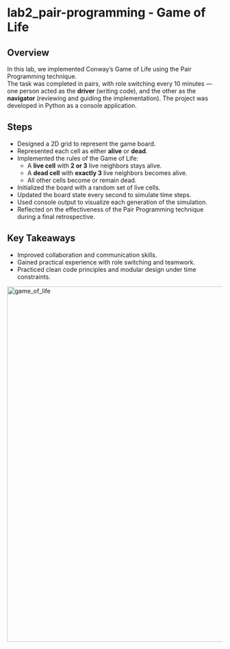 # lab2_pair-programming - Game of Life

## Overview
In this lab, we implemented Conway’s Game of Life using the Pair Programming technique.  
The task was completed in pairs, with role switching every 10 minutes — one person acted as the **driver** (writing code), and the other as the **navigator** (reviewing and guiding the implementation). The project was developed in Python as a console application.

## Steps

- Designed a 2D grid to represent the game board.
- Represented each cell as either **alive** or **dead**.
- Implemented the rules of the Game of Life:
  - A **live cell** with **2 or 3** live neighbors stays alive.
  - A **dead cell** with **exactly 3** live neighbors becomes alive.
  - All other cells become or remain dead.
- Initialized the board with a random set of live cells.
- Updated the board state every second to simulate time steps.
- Used console output to visualize each generation of the simulation.
- Reflected on the effectiveness of the Pair Programming technique during a final retrospective.

## Key Takeaways

- Improved collaboration and communication skills.
- Gained practical experience with role switching and teamwork.
- Practiced clean code principles and modular design under time constraints.

<img width="828" alt="game_of_life" src="https://github.com/user-attachments/assets/ec17e654-1db9-4022-a5ed-7a82096124bb" />
